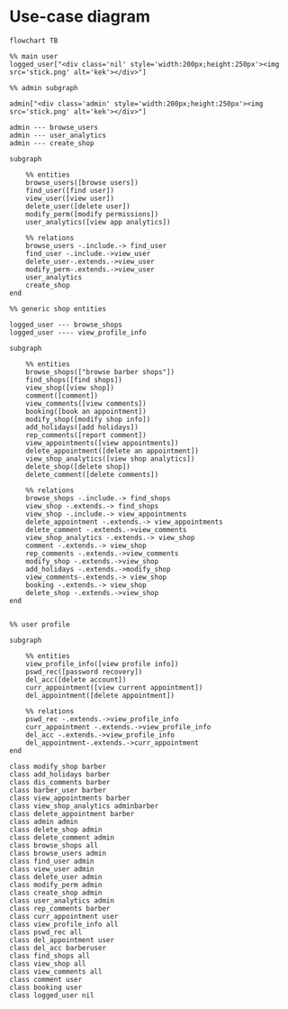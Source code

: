 <style>
	.barber *, .user *, .admin *, .all *, .barberuser *, .adminuser *, .adminbarber *,  .nil *{
		fill : none !important;
		stroke : none !important;
		background-size: 100% 100%;
		background-repeat: no-repeat;
		border-radius : 0.7rem;
	}

	.nil *{
		background-color : white;	
	}

	.barber * {
		background-color : #bbf7d0;		
	}

	.user *{
		background-color : #7dd3fc;		
	}

	.admin *{
		background-color : #fca5a5;		
	}

	.barberuser *{
		background-image: linear-gradient(90deg, #bbf7d0 50%, #bbf7d0 50%, #7dd3fc 50%, #7dd3fc 50%); 
	}
	.adminuser *{
		background-image: linear-gradient(90deg, #bbf7d0 33.33%, #fca5a5 33.33%, #fca5a5 66.66%, #7dd3fc 66.66%); 
		
	}
	.adminbarber *{
		background-image: linear-gradient(90deg, #bbf7d0 50%, #bbf7d0 50%, #fca5a5 50%, #fca5a5 50%); 
	}
	
	.all *{
		background-image: linear-gradient(90deg, #bbf7d0 33.33%, #fca5a5 33.33%, #fca5a5 66.66%, #7dd3fc 66.66%); 
	}

	.nodeLabel, .edgeLabel{
		font-size: 3rem !important;
	}

	.nodeLabel{
		padding: 10px 10px;
	}


</style>

# Use-case diagram
<!-- 
```mermaid
flowchart TB

admin[admin]
logged_user[logged user]
barber[barber]

class admin admin
class barber barber
class logged_user user
``` -->

```mermaid
flowchart TB

%% main user
logged_user["<div class='nil' style='width:200px;height:250px'><img src='stick.png' alt='kek'></div>"]

%% admin subgraph

admin["<div class='admin' style='width:200px;height:250px'><img src='stick.png' alt='kek'></div>"]

admin --- browse_users
admin --- user_analytics
admin --- create_shop

subgraph  

	%% entities
	browse_users([browse users])
	find_user([find user])
	view_user([view user])
	delete_user([delete user])
	modify_perm([modify permissions])
	user_analytics([view app analytics])

	%% relations
	browse_users -.include.-> find_user
	find_user -.include.->view_user
	delete_user-.extends.->view_user
	modify_perm-.extends.->view_user
	user_analytics
	create_shop
end

%% generic shop entities

logged_user --- browse_shops
logged_user ---- view_profile_info

subgraph  

	%% entities
	browse_shops(["browse barber shops"])
	find_shops([find shops])
	view_shop([view shop])
	comment([comment])
	view_comments([view comments])
	booking([book an appointment])
	modify_shop([modify shop info])
	add_holidays([add holidays])
	rep_comments([report comment])
	view_appointments([view appointments])
	delete_appointment([delete an appointment])
	view_shop_analytics([view shop analytics])
	delete_shop([delete shop])
	delete_comment([delete comments])

	%% relations
	browse_shops -.include.-> find_shops
	view_shop -.extends.-> find_shops
	view_shop -.include.-> view_appointments
	delete_appointment -.extends.-> view_appointments
	delete_comment -.extends.->view_comments
	view_shop_analytics -.extends.-> view_shop
	comment -.extends.-> view_shop
	rep_comments -.extends.->view_comments
	modify_shop -.extends.->view_shop
	add_holidays -.extends.->modify_shop
	view_comments-.extends.-> view_shop
	booking -.extends.-> view_shop
	delete_shop -.extends.->view_shop
end


%% user profile

subgraph  

	%% entities
	view_profile_info([view profile info])
	pswd_rec([password recovery])
	del_acc([delete account])
	curr_appointment([view current appointment])
	del_appointment([delete appointment])

	%% relations
	pswd_rec -.extends.->view_profile_info
	curr_appointment -.extends.->view_profile_info
	del_acc -.extends.->view_profile_info
	del_appointment-.extends.->curr_appointment
end

class modify_shop barber
class add_holidays barber
class dis_comments barber
class barber_user barber
class view_appointments barber
class view_shop_analytics adminbarber
class delete_appointment barber
class admin admin
class delete_shop admin
class delete_comment admin
class browse_shops all
class browse_users admin
class find_user admin
class view_user admin
class delete_user admin
class modify_perm admin
class create_shop admin
class user_analytics admin
class rep_comments barber
class curr_appointment user
class view_profile_info all
class pswd_rec all
class del_appointment user
class del_acc barberuser
class find_shops all
class view_shop all
class view_comments all
class comment user
class booking user
class logged_user nil

```

